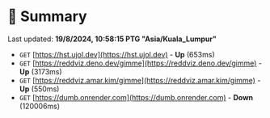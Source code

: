 # 📖 Summary
Last updated: **19/8/2024, 10:58:15 PTG "Asia/Kuala_Lumpur"**

- `GET` [https://hst.ujol.dev](https://hst.ujol.dev) - **Up** (653ms)
- `GET` [https://reddviz.deno.dev/gimme](https://reddviz.deno.dev/gimme) - **Up** (3173ms)
- `GET` [https://reddviz.amar.kim/gimme](https://reddviz.amar.kim/gimme) - **Up** (550ms)
- `GET` [https://dumb.onrender.com](https://dumb.onrender.com) - **Down** (120006ms)
